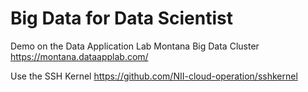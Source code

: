 # Big Data for Data Scientist

Demo on the Data Application Lab Montana Big Data Cluster
https://montana.dataapplab.com/

Use the SSH Kernel
https://github.com/NII-cloud-operation/sshkernel
